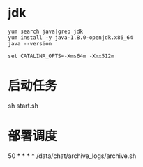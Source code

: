 # jdk

```shell
yum search java|grep jdk
yum install -y java-1.8.0-openjdk.x86_64
java --version

set CATALINA_OPTS=-Xms64m -Xmx512m
```

# 启动任务

sh start.sh

# 部署调度

50 * * * * /data/chat/archive_logs/archive.sh

